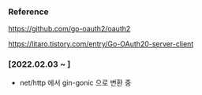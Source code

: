 ### Reference

https://github.com/go-oauth2/oauth2

https://litaro.tistory.com/entry/Go-OAuth20-server-client



### [2022.02.03 ~ ]

- net/http 에서 gin-gonic 으로 변환 중
